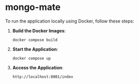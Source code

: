 # mongo-mate

To run the application locally using Docker, follow these steps:

1. **Build the Docker Images**:


   ```docker compose build```

2. **Start the Application**:


    ```docker compose up```

3. **Access the Application**:


    ```http://localhost:8001/index```